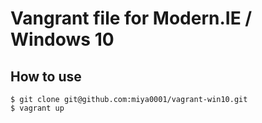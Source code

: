 # Vangrant file for Modern.IE / Windows 10

## How to use

```
$ git clone git@github.com:miya0001/vagrant-win10.git
$ vagrant up
```
